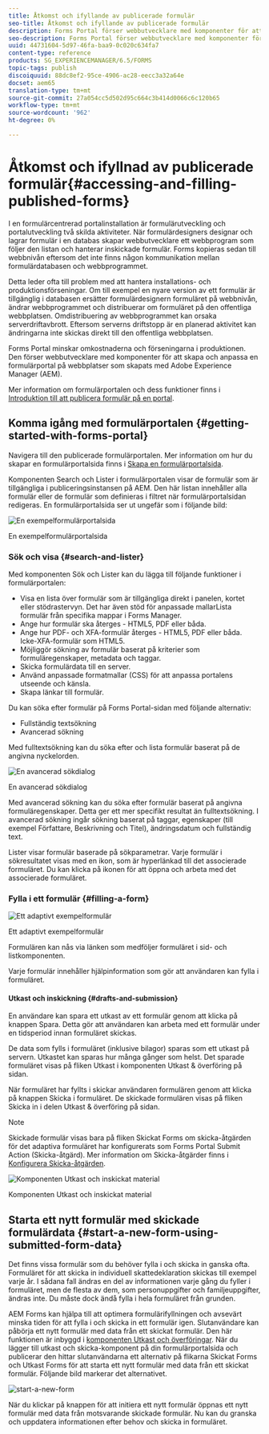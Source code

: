 ```yaml
---
title: Åtkomst och ifyllande av publicerade formulär
seo-title: Åtkomst och ifyllande av publicerade formulär
description: Forms Portal förser webbutvecklare med komponenter för att skapa och anpassa en formulärportal på webbplatser som skapats med Adobe Experience Manager (AEM).
seo-description: Forms Portal förser webbutvecklare med komponenter för att skapa och anpassa en formulärportal på webbplatser som skapats med Adobe Experience Manager (AEM).
uuid: 44731604-5d97-46fa-baa9-0c020c634fa7
content-type: reference
products: SG_EXPERIENCEMANAGER/6.5/FORMS
topic-tags: publish
discoiquuid: 88dc8ef2-95ce-4906-ac28-eecc3a32a64e
docset: aem65
translation-type: tm+mt
source-git-commit: 27a054cc5d502d95c664c3b414d0066c6c120b65
workflow-type: tm+mt
source-wordcount: '962'
ht-degree: 0%

---
```



# Åtkomst och ifyllnad av publicerade formulär{#accessing-and-filling-published-forms}

I en formulärcentrerad portalinstallation är formulärutveckling och portalutveckling två skilda aktiviteter. När formulärdesigners designar och lagrar formulär i en databas skapar webbutvecklare ett webbprogram som följer den listan och hanterar inskickade formulär. Forms kopieras sedan till webbnivån eftersom det inte finns någon kommunikation mellan formulärdatabasen och webbprogrammet.

Detta leder ofta till problem med att hantera installations- och produktionsförseningar. Om till exempel en nyare version av ett formulär är tillgänglig i databasen ersätter formulärdesignern formuläret på webbnivån, ändrar webbprogrammet och distribuerar om formuläret på den offentliga webbplatsen. Omdistribuering av webbprogrammet kan orsaka serverdriftavbrott. Eftersom serverns driftstopp är en planerad aktivitet kan ändringarna inte skickas direkt till den offentliga webbplatsen.

Forms Portal minskar omkostnaderna och förseningarna i produktionen. Den förser webbutvecklare med komponenter för att skapa och anpassa en formulärportal på webbplatser som skapats med Adobe Experience Manager (AEM).

Mer information om formulärportalen och dess funktioner finns i [Introduktion till att publicera formulär på en portal](/help/forms/using/introduction-publishing-forms.md).

## Komma igång med formulärportalen {#getting-started-with-forms-portal}

Navigera till den publicerade formulärportalen. Mer information om hur du skapar en formulärportalsida finns i [Skapa en formulärportalsida](../../forms/using/creating-form-portal-page.md).

Komponenten Search och Lister i formulärportalen visar de formulär som är tillgängliga i publiceringsinstansen på AEM. Den här listan innehåller alla formulär eller de formulär som definieras i filtret när formulärportalsidan redigeras. En formulärportalsida ser ut ungefär som i följande bild:

![En exempelformulärportalsida  ](assets/forms-portal-page.png)

En exempelformulärportalsida

### Sök och visa {#search-and-lister}

Med komponenten Sök och Lister kan du lägga till följande funktioner i formulärportalen:

* Visa en lista över formulär som är tillgängliga direkt i panelen, kortet eller stödrastervyn. Det har även stöd för anpassade mallarLista formulär från specifika mappar i Forms Manager.
* Ange hur formulär ska återges - HTML5, PDF eller båda.
* Ange hur PDF- och XFA-formulär återges - HTML5, PDF eller båda. Icke-XFA-formulär som HTML5.
* Möjliggör sökning av formulär baserat på kriterier som formuläregenskaper, metadata och taggar.
* Skicka formulärdata till en server.
* Använd anpassade formatmallar (CSS) för att anpassa portalens utseende och känsla.
* Skapa länkar till formulär.

Du kan söka efter formulär på Forms Portal-sidan med följande alternativ:

* Fullständig textsökning
* Avancerad sökning

Med fulltextsökning kan du söka efter och lista formulär baserat på de angivna nyckelorden.

![En avancerad sökdialog](assets/search-panel.png)

En avancerad sökdialog

Med avancerad sökning kan du söka efter formulär baserat på angivna formuläregenskaper. Detta ger ett mer specifikt resultat än fulltextsökning. I avancerad sökning ingår sökning baserat på taggar, egenskaper (till exempel Författare, Beskrivning och Titel), ändringsdatum och fullständig text.

Lister visar formulär baserade på sökparametrar. Varje formulär i sökresultatet visas med en ikon, som är hyperlänkad till det associerade formuläret. Du kan klicka på ikonen för att öppna och arbeta med det associerade formuläret.

### Fylla i ett formulär {#filling-a-form}

![Ett adaptivt exempelformulär](assets/filling_a_form.png)

Ett adaptivt exempelformulär

Formulären kan nås via länken som medföljer formuläret i sid- och listkomponenten.

Varje formulär innehåller hjälpinformation som gör att användaren kan fylla i formuläret.

#### Utkast och inskickning {#drafts-and-submission}

En användare kan spara ett utkast av ett formulär genom att klicka på knappen Spara. Detta gör att användaren kan arbeta med ett formulär under en tidsperiod innan formuläret skickas.

De data som fylls i formuläret (inklusive bilagor) sparas som ett utkast på servern. Utkastet kan sparas hur många gånger som helst. Det sparade formuläret visas på fliken Utkast i komponenten Utkast &amp; överföring på sidan.

När formuläret har fyllts i skickar användaren formulären genom att klicka på knappen Skicka i formuläret. De skickade formulären visas på fliken Skicka in i delen Utkast &amp; överföring på sidan.

>[!NOTE]
>
>Skickade formulär visas bara på fliken Skickat Forms om skicka-åtgärden för det adaptiva formuläret har konfigurerats som Forms Portal Submit Action (Skicka-åtgärd). Mer information om Skicka-åtgärder finns i [Konfigurera Skicka-åtgärden](../../forms/using/configuring-submit-actions.md).

![Komponenten Utkast och inskickat material](assets/draft-submission.png)

Komponenten Utkast och inskickat material

## Starta ett nytt formulär med skickade formulärdata {#start-a-new-form-using-submitted-form-data}

Det finns vissa formulär som du behöver fylla i och skicka in ganska ofta. Formuläret för att skicka in individuell skattedeklaration skickas till exempel varje år. I sådana fall ändras en del av informationen varje gång du fyller i formuläret, men de flesta av dem, som personuppgifter och familjeuppgifter, ändras inte. Du måste dock ändå fylla i hela formuläret från grunden.

AEM Forms kan hjälpa till att optimera formulärifyllningen och avsevärt minska tiden för att fylla i och skicka in ett formulär igen. Slutanvändare kan påbörja ett nytt formulär med data från ett skickat formulär. Den här funktionen är inbyggd i [komponenten Utkast och överföringar](../../forms/using/draft-submission-component.md). När du lägger till utkast och skicka-komponent på din formulärportalsida och publicerar den hittar slutanvändarna ett alternativ på flikarna Skickat Forms och Utkast Forms för att starta ett nytt formulär med data från ett skickat formulär. Följande bild markerar det alternativet.

![start-a-new-form](assets/start-a-new-form.png)

När du klickar på knappen för att initiera ett nytt formulär öppnas ett nytt formulär med data från motsvarande skickade formulär. Nu kan du granska och uppdatera informationen efter behov och skicka in formuläret.
